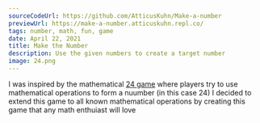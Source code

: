 ```yaml
---
sourceCodeUrl: https://github.com/AtticusKuhn/Make-a-number
previewUrl: https://make-a-number.atticuskuhn.repl.co/
tags: number, math, fun, game
date: April 22, 2021
title: Make the Number
description: Use the given numbers to create a target number
image: 24.png
---
```

I was inspired by the mathematical [24 game](https://en.wikipedia.org/wiki/24_(puzzle))
where players try to use mathematical operations to form a nuumber (in this case 24)
I decided to extend this game to all known mathematical operations by creating
this game that any math enthuiast will love
